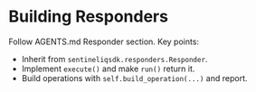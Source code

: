 # Building Responders

Follow AGENTS.md Responder section. Key points:
- Inherit from `sentineliqsdk.responders.Responder`.
- Implement `execute()` and make `run()` return it.
- Build operations with `self.build_operation(...)` and report.
